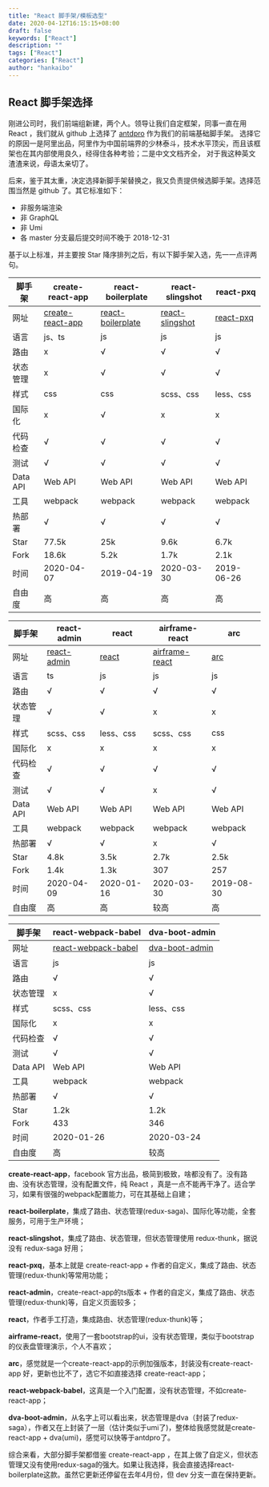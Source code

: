 ```yaml
---
title: "React 脚手架/模板选型"
date: 2020-04-12T16:15:15+08:00
draft: false
keywords: ["React"]
description: ""
tags: ["React"]
categories: ["React"]
author: "hankaibo"
---
```


## React 脚手架选择

刚进公司时，我们前端组新建，两个人。领导让我们自定框架，同事一直在用 React ，我们就从 github 上选择了 [antdpro](https://github.com/ant-design/ant-design-pro) 作为我们的前端基础脚手架。
选择它的原因一是阿里出品，阿里作为中国前端界的少林泰斗，技术水平顶尖，而且该框架也在其内部使用良久，经得住各种考验；二是中文文档齐全，
对于我这种英文渣渣来说，母语太亲切了。

后来，鉴于其太重，决定选择新脚手架替换之，我又负责提供候选脚手架。选择范围当然是 github 了。其它标准如下：

- 非服务端渲染
- 非 GraphQL
- 非 Umi
- 各 master 分支最后提交时间不晚于 2018-12-31

基于以上标准，并主要按 Star 降序排列之后，有以下脚手架入选，先一一点评两句。

| 脚手架 | create-react-app | react-boilerplate | react-slingshot | react-pxq |
| ---- | ---- | ---- | ---- | ---- |
| 网址 | [create-react-app](https://github.com/facebook/create-react-app) | [react-boilerplate](https://github.com/react-boilerplate/react-boilerplate) | [react-slingshot](https://github.com/coryhouse/react-slingshot) | [react-pxq](https://github.com/bailicangdu/react-pxq) |
| 语言 | js、ts | js | js | js |
| 路由 | x | &radic; | &radic; | &radic; |  
| 状态管理 | x | &radic; | &radic; | &radic; |
| 样式 | css | css | scss、css | less、css |
| 国际化 | x | &radic; | x | x |
| 代码检查 | &radic; | &radic; | &radic; | &radic; |
| 测试 | &radic; | &radic; | &radic; | &radic; |
| Data API | Web API | Web API | Web API | Web API |
| 工具 | webpack | webpack | webpack | webpack |
| 热部署 | &radic; | &radic; | &radic; | &radic; |
| Star | 77.5k | 25k | 9.6k | 6.7k |
| Fork | 18.6k | 5.2k | 1.7k | 2.1k |
| 时间 | 2020-04-07 | 2019-04-19 | 2020-03-30 | 2019-06-26 |
| 自由度 | 高 | 高 | 高 | 高 |

| 脚手架 | react-admin | react | airframe-react | arc |
| ---- | ---- | ---- | ---- | ---- |
| 网址 | [react-admin](https://github.com/yezihaohao/react-admin) | [react](https://github.com/duxianwei520/react) | [airframe-react](https://github.com/duxianwei520/react) | [arc](https://github.com/duxianwei520/react) |
| 语言 | ts | js | js | js |
| 路由 | &radic; | &radic; | &radic; | &radic; |  
| 状态管理 | &radic; | &radic; | x | x |
| 样式 | scss、css | less、css | scss、css | css |
| 国际化 | x | x | x | x |
| 代码检查 | &radic; | &radic; | &radic; | &radic; |
| 测试 | &radic; | &radic; | x | &radic; |
| Data API | Web API | Web API | Web API | Web API |
| 工具 | webpack | webpack | webpack | webpack |
| 热部署 | &radic; | &radic; | x | &radic; |
| Star | 4.8k | 3.5k | 2.7k | 2.5k |
| Fork | 1.4k | 1.3k | 307 | 257 |
| 时间 | 2020-04-09 | 2020-01-16 | 2020-03-30 | 2019-08-30 |
| 自由度 | 高 | 高 | 较高 | 高 |

| 脚手架 | react-webpack-babel | dva-boot-admin |
| ---- | ---- | ---- | 
| 网址 | [react-webpack-babel](https://github.com/yezihaohao/react-admin) | [dva-boot-admin](https://github.com/LANIF-UI/dva-boot-admin) | 
| 语言 | js | js | 
| 路由 | &radic; | &radic; | 
| 状态管理 | x | &radic; | 
| 样式 | scss、css | less、css | 
| 国际化 | x | x | 
| 代码检查 | &radic; | &radic; | 
| 测试 | &radic; | &radic; | 
| Data API | Web API | Web API | 
| 工具 | webpack | webpack |
| 热部署 | &radic; | &radic; | 
| Star | 1.2k | 1.2k | 
| Fork | 433 | 346 | 
| 时间 | 2020-01-26 | 2020-03-24 |
| 自由度 | 高 | 较高 | 

**create-react-app**，facebook 官方出品，极简到极致，啥都没有了。没有路由、没有状态管理，没有配置文件，纯 React ，真是一点不能再干净了。适合学习，如果有很强的webpack配置能力，可在其基础上自建；

**react-boilerplate**，集成了路由、状态管理(redux-saga)、国际化等功能，全套服务，可用于生产环境；

**react-slingshot**，集成了路由、状态管理，但状态管理使用 redux-thunk，据说没有 redux-saga 好用；

**react-pxq**，基本上就是 create-react-app + 作者的自定义，集成了路由、状态管理(redux-thunk)等常用功能；

**react-admin**，create-react-app的ts版本 + 作者的自定义，集成了路由、状态管理(redux-thunk)等，自定义页面较多；

**react**，作者手工打造，集成路由、状态管理(redux-thunk)等；

**airframe-react**，使用了一套bootstrap的ui，没有状态管理，类似于bootstrap的仪表盘管理演示，个人不喜欢；

**arc**，感觉就是一个create-react-app的示例加强版本，封装没有create-react-app 好，更新也比不了，选它不如直接选择 create-react-app；

**react-webpack-babel**，这真是一个入门配置，没有状态管理，不如create-react-app；

**dva-boot-admin**，从名字上可以看出来，状态管理是dva（封装了redux-saga），作者又在上封装了一层（估计类似于umi了)，整体给我感觉就是create-react-app + dva(umi)，感觉可以快等于antdpro了。

综合来看，大部分脚手架都借鉴 create-react-app ，在其上做了自定义，但状态管理又没有使用redux-saga的强大。如果让我选择，我会直接选择react-boilerplate这款。虽然它更新还停留在去年4月份，但 dev 分支一直在保持更新。













